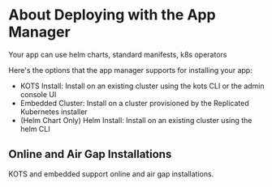 # About Deploying with the App Manager

Your app can use helm charts, standard manifests, k8s operators

Here's the options that the app manager supports for installing your app:

* KOTS Install: Install on an existing cluster using the kots CLI or the admin console UI
* Embedded Cluster: Install on a cluster provisioned by the Replicated Kubernetes installer
* (Helm Chart Only) Helm Install: Install on an existing cluster using the helm CLI

## Online and Air Gap Installations

KOTS and embedded support online and air gap installations.

